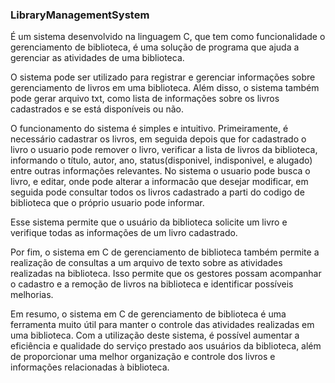 ### LibraryManagementSystem

É um sistema desenvolvido na linguagem C, que tem como funcionalidade o gerenciamento de biblioteca, é uma solução de programa que ajuda a gerenciar as atividades de uma biblioteca.

O sistema pode ser utilizado para registrar e gerenciar informações sobre gerenciamento de livros em uma biblioteca. Além disso, o sistema também pode gerar arquivo txt, como lista de informações sobre os livros cadastrados e se está disponíveis ou não.

O funcionamento do sistema é simples e intuitivo. Primeiramente, é necessário cadastrar os livros, em seguida depois que for cadastrado o livro o usuario pode remover o livro, verificar a lista de livros da biblioteca, informando o título, autor, ano, status(disponivel, indisponivel, e alugado) entre outras informações relevantes.
No sistema o usuario pode busca o livro, e editar, onde pode alterar a informacão que desejar modificar, em seguida pode consultar todos os livros cadastrado a parti do codigo de biblioteca que o próprio usuario pode informar.

Esse sistema permite que o usuário da biblioteca solicite um livro e verifique todas as informações de um livro cadastrado.

Por fim, o sistema em C de gerenciamento de biblioteca também permite a realização de consultas a um arquivo de texto sobre as atividades realizadas na biblioteca. Isso permite que os gestores possam acompanhar o cadastro e a remoção de livros na biblioteca e identificar possíveis melhorias.

Em resumo, o sistema em C de gerenciamento de biblioteca é uma ferramenta muito útil para manter o controle das atividades realizadas em uma biblioteca. Com a utilização deste sistema, é possível aumentar a eficiência e qualidade do serviço prestado aos usuários da biblioteca, além de proporcionar uma melhor organização e controle dos livros e informações relacionadas à biblioteca.
